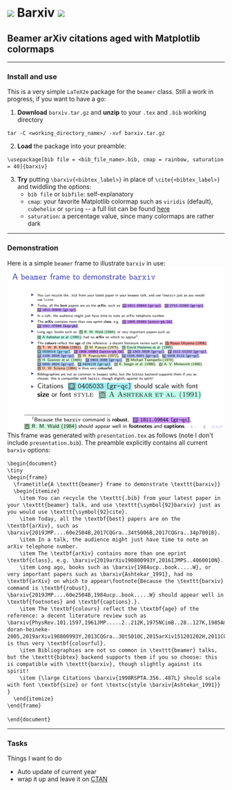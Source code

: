 # <img src="barxiv_icons/postarxiv.png" width="30"> Barxiv <img src="barxiv_icons/prearxiv.png" width="30">
## Beamer arXiv citations aged with Matplotlib colormaps
---
### Install and use
This is a very simple `LaTeX2e` package for the `beamer` class. Still a work in progress, if you want to have a go:
1. **Download** `barxiv.tar.gz` and **unzip** to your `.tex` and `.bib` working directory
```
tar -C <working_directory_name>/ -xvf barxiv.tar.gz
```
2. **Load** the package into your preamble:
```
\usepackage[bib file = <bib_file_name>.bib, cmap = rainbow, saturation = 40]{barxiv}
```
3. **Try** putting `\barxiv{<bibtex_label>}` in place of `\cite{<bibtex_label>}` and twiddling the options:
   - `bib file` or `bibfile`: self-explanatory
   - `cmap`: your favorite Matplotlib colormap such as `viridis` (default), `cubehelix` or `spring` -- a full list can be found [here](https://matplotlib.org/3.1.0/tutorials/colors/colormaps.html)
   - `saturation`: a percentage value, since many colormaps are rather dark
---
### Demonstration 
Here is a simple `beamer` frame to illustrate `barxiv` in use:
<img src="presentation.png" width="1000">
This frame was generated with `presentation.tex` as follows (note I don't include `presentation.bib`). The preamble explicitly contains all current `barxiv` options:
```
\begin{document}
\tiny
\begin{frame}
  \frametitle{A \texttt{beamer} frame to demonstrate \texttt{barxiv}}
  \begin{itemize}
    \item You can recycle the \texttt{.bib} from your latest paper in your \texttt{beamer} talk, and use \texttt{\symbol{92}barxiv} just as you would use \texttt{\symbol{92}cite}.
    \item Today, all the \textbf{best} papers are on the \textbf{arXiv}, such as \barxiv{2019JMP....60e2504B,2017CQGra..34t5006B,2017CQGra..34p7001B}.
    \item In a talk, the audience might just have time to note an arXiv telephone number.
    \item The \textbf{arXiv} contains more than one eprint \textbf{class}, e.g. \barxiv{2019arXiv190800993Y,2016IJMPS..4060010N}.
    \item Long ago, books such as \barxiv{1984ucp..book.....W}, or very important papers such as \barxiv{Ashtekar_1991}, had no \textbf{arXiv} on which to appear\footnote{Because the \texttt{barxiv} command is \textbf{robust}, \barxiv{2019JMP....60e2504B,1984ucp..book.....W} should appear well in \textbf{footnotes} and \textbf{captions}.}.
    \item The \textbf{colours} reflect the \textbf{age} of the reference: a decent literature review such as \barxiv{PhysRev.101.1597,1961JMP.....2..212K,1975NCimB..28..127K,1985AmJPh..53..510H,lasenby-doran-heineke-2005,2019arXiv190800993Y,2013CQGra..30t5010C,2015arXiv151201202H,2011CQGra..28u5017B,1972PhLA...39..219K,2011JPhCS.330a2005H,2011PhRvD..83b4001B,1984CQGra...1..651G,2009PhRvD..79b7301L,1979PhLA...75...27T,2008PhRvD..78b3522S,2005NewAR..49...59P,1980PhRvD..21.3269S,1980PhLA...80..232M,RevModPhys.36.463} is thus very \textbf{colourful}.
    \item Bibliographies are not so common in \texttt{beamer} talks, but the \texttt{bibtex} backend supports them if you so choose: this is compatible with \texttt{barxiv}, though slightly against its spirit!
    \item {\large Citations \barxiv{1998RSPTA.356..487L} should scale with font \textbf{size} or font \textsc{style \barxiv{Ashtekar_1991}} }
  \end{itemize}
\end{frame}

\end{document}
```
---
### Tasks 
Things I want to do
- Auto update of current year
- wrap it up and leave it on [CTAN](https://ctan.org/?lang=en)
